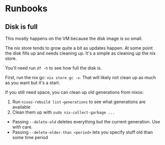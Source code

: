 # Runbooks

## Disk is full

This mostly happens on the VM because the disk image is so small.

The nix store tends to grow quite a bit as updates happen. At some point the disk fills up and needs cleaning up. It's a simple as cleaning up the nix store.

You'll need run `df -h` to see how full the disk is.

First, run the nix gc: `nix store gc -v`. That will likely not clean up as much as you want but it's a start.

If you still need space, you can clean up old generations from nixos:

1. Run `nixos-rebuild list-generations` to see what generations are available
1. Clean them up with `sudo nix-collect-garbage ...`
  - Passing `--delete-old` deletes everything but the current generation. Use with care.
  - Passing `--delete-older-than <period>` lets you specify stuff old than some time period
